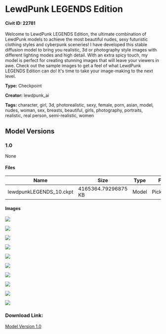 # LewdPunk LEGENDS Edition

#### Civit ID: 22781

<p>Welcome to LewdPunk LEGENDS Edition, the ultimate combination of LewdPunk models to achieve the most beautiful nudes, sexy futuristic clothing styles and cyberpunk sceneries! I have developed this stable diffusion model to bring you realistic, 3d or photography style images with different lighting modes and high detail. With an extra spicy touch, my model is perfect for creating stunning images that will leave your viewers in awe. Check out the sample images to get a feel of what LewdPunk LEGENDS Edition can do! It's time to take your image-making to the next level.</p>

**Type:** Checkpoint

**Creator:** lewdpunk_ai

**Tags:** character, girl, 3d, photorealistic, sexy, female, porn, asian, model, nudes, woman, sex, breasts, beautiful, girls, photography, portraits, realistic, real person, semi-realistic, women

## Model Versions

### 1.0

None

#### Files

| Name | Size | Type | Format | Download Url | AutoV1 | AutoV2 | SHA256 | CRC32 | BLAKE3 |
| --- | --- | --- | --- | --- | --- | --- | --- | --- | --- |
| lewdpunkLEGENDS_10.ckpt | 4165364.79296875 KB | Model | PickleTensor | https://civitai.com/api/download/models/27206 | 0645B06F | 3756398EE5 | 3756398EE51697694CE0EC789732E4C991E8FFB11AD8B64DE60E246BF8E586F8 | 2CB14B5E | 19A3ED3919E3A24AB8B00AF9F6C2BAF5540639A03B6FEA23A4790E596E1B266B |

#### Images

<p><img src="https://image.civitai.com/xG1nkqKTMzGDvpLrqFT7WA/96144826-4e42-4644-10f5-274b72aa6b00/width=450/299667.jpeg" /></p>

<p><img src="https://image.civitai.com/xG1nkqKTMzGDvpLrqFT7WA/c3c532d3-c21c-4066-d905-fab483597100/width=450/299678.jpeg" /></p>

<p><img src="https://image.civitai.com/xG1nkqKTMzGDvpLrqFT7WA/fe0b6df6-9501-4198-fc62-3b96cd011200/width=450/299677.jpeg" /></p>

<p><img src="https://image.civitai.com/xG1nkqKTMzGDvpLrqFT7WA/8633f2ce-a691-47b3-d62c-858f72634d00/width=450/299676.jpeg" /></p>

<p><img src="https://image.civitai.com/xG1nkqKTMzGDvpLrqFT7WA/e1eeb986-f9c3-4d8f-f5ed-070d84c67900/width=450/299675.jpeg" /></p>

<p><img src="https://image.civitai.com/xG1nkqKTMzGDvpLrqFT7WA/64be8212-4c5b-4ea5-449b-94635c92cf00/width=450/299674.jpeg" /></p>

<p><img src="https://image.civitai.com/xG1nkqKTMzGDvpLrqFT7WA/ccc28019-9c1a-40d1-a64d-567079788600/width=450/299673.jpeg" /></p>

<p><img src="https://image.civitai.com/xG1nkqKTMzGDvpLrqFT7WA/1fa39ea4-5d56-47be-499a-6d1a2167de00/width=450/299945.jpeg" /></p>

<p><img src="https://image.civitai.com/xG1nkqKTMzGDvpLrqFT7WA/2ac007e5-97e6-4dce-170b-405002c07500/width=450/299672.jpeg" /></p>

<p><img src="https://image.civitai.com/xG1nkqKTMzGDvpLrqFT7WA/5dffdf22-95d1-4770-9515-29aadd223200/width=450/299671.jpeg" /></p>

### Download Link:

[Model Version 1.0](https://civitai.com/api/download/models/27206)

